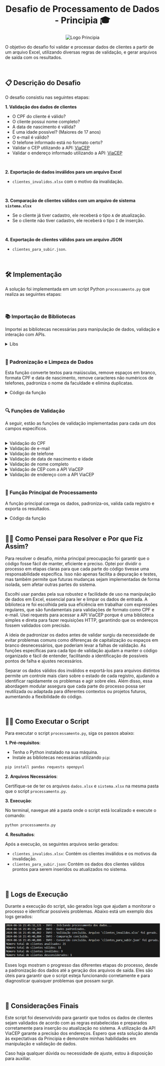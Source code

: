 <h1 align='center'>Desafio de Processamento de Dados - Principia 🎓</h1>

<p align="center">
  <img src="https://c5gwmsmjx1.execute-api.us-east-1.amazonaws.com/prod/dados_processo_seletivo/logo_empresa/147549/principia.jpg" alt="Logo Principia">
</p>

O objetivo do desafio foi validar e processar dados de clientes a partir de um arquivo Excel, utilizando diversas regras de validação, e gerar arquivos de saída com os resultados.

<br>

## 📋 Descrição do Desafio

O desafio consistiu nas seguintes etapas:

**1. Validação dos dados de clientes**

- O CPF do cliente é válido?
- O cliente possui nome completo?
- A data de nascimento é válida?
- É uma idade possível? (Maiores de 17 anos)
- O e-mail é válido?
- O telefone informado está no formato certo?
- Validar o CEP utilizando a API: [ViaCEP](https://viacep.com.br/)
- Validar o endereço informado utilizando a API: [ViaCEP](https://viacep.com.br/)

<br>

**2. Exportação de dados inválidos para um arquivo Excel**

- `clientes_invalidos.xlsx` com o motivo da invalidação.

<br>

**3. Comparação de clientes válidos com um arquivo de sistema `sistema.xlsx`**

- Se o cliente já tiver cadastro, ele receberá o tipo `A` de atualização.
- Se o cliente não tiver cadastro, ele receberá o tipo `I` de inserção.

<br>

**4. Exportação de clientes válidos para um arquivo JSON**

- `clientes_para_subir.json`.

<br>

## 🛠 Implementação

A solução foi implementada em um script Python `processamento.py` que realiza as seguintes etapas:

<br>

### 📚 Importação de Bibliotecas

Importei as bibliotecas necessárias para manipulação de dados, validação e interação com APIs.

<details>
<summary>Libs</summary>

```python
import pandas as pd
import re
import requests
from datetime import datetime
import json
import logging
```
</details>

<br>

### 🔧 Padronização e Limpeza de Dados

Esta função converte textos para maiúsculas, remove espaços em branco, formata CPF e data de nascimento, remove caracteres não numéricos de telefones, padroniza o nome da faculdade e elimina duplicatas.

<details>
  <summary>Código da função</summary>

```python
# Função para padronizar e limpar os dados
def padronizar_e_limpar_dados(df):
    """
    Padroniza e limpa os dados do DataFrame.
    """
    df['NOME'] = df['NOME'].str.upper().str.strip()
    df['Endereço'] = df['Endereço'].str.upper().str.strip()
    df['Bairro'] = df['Bairro'].str.upper().str.strip()
    df['Cidade'] = df['Cidade'].str.upper().str.strip()
    df['Estado'] = df['Estado'].str.upper().str.strip()
    df['Curso'] = df['Curso'].str.upper().str.strip()
    df['CPF'] = df['CPF'].apply(lambda x: re.sub(r'\D', '', str(x)).zfill(11)).str.strip()
    df['Data de Nascimento'] = pd.to_datetime(df['Data de Nascimento'], errors='coerce').dt.strftime('%Y-%m-%d').str.strip()
    df['Telefone'] = df['Telefone'].apply(lambda x: re.sub(r'\D', '', str(x)).strip())
    df['Faculdade'] = df['Faculdade'].str.lower().str.strip()
    df['CEP'] = df['CEP'].apply(lambda x: re.sub(r'\D', '', str(x)).zfill(8)).str.strip()
    df = df.drop_duplicates()
    return df
```
</details>

<br>

### 🔍 Funções de Validação

A seguir, estão as funções de validação implementadas para cada um dos campos específicos.

<br>

<details>
<summary>Validação do CPF</summary>

```python
# Função para validar CPF
def validar_cpf(cpf):
    """
    Valida se o CPF é válido usando dígitos verificadores.
    """
    cpf = re.sub(r'\D', '', str(cpf)).zfill(11)
    if len(cpf) != 11:
        return False
    if cpf in [cpf[0] * 11 for _ in range(10)]:
        return False
    for i in range(9, 11):
        value = sum((int(cpf[num]) * ((i+1) - num) for num in range(0, i)))
        digit = ((value * 10) % 11) % 10
        if digit != int(cpf[i]):
            return False
    return True
```
</details>

<details>
<summary>Validação de e-mail</summary>

```python
# Função para validar email
def validar_email(email):
    """
    Verifica se o e-mail está no formato correto usando expressões regulares
    """
    pattern = r'^[\w\.-]+@[\w\.-]+\.\w+$'
    return re.match(pattern, email) is not None
```
</details>

<details>
<summary>Validação de telefone</summary>

```python
# Função para validar telefone
def validar_telefone(telefone):
    """
    Verifica se o telefone está no formato correto (10 ou 11 dígitos)
    """
    return re.match(r'^\d{10,11}$', str(telefone)) is not None
```
</details>

<details>
<summary>Validação de data de nascimento e idade</summary>

```python
# Função para validar a data de nascimento e idade
def validar_data_nascimento(data_nascimento):
    """
    Verifica se a data é válida e se a pessoa tem mais de 17 anos
    """
    try:
        data = datetime.strptime(data_nascimento, '%Y-%m-%d')
        idade = (datetime.now() - data).days // 365
        return idade >= 18
    except ValueError:
        return False
```
</details>

<details>
<summary>Validação de nome completo</summary>

```python
# Função para validar nome completo
def validar_nome_completo(nome):
    """
    Verifica se o nome é composto por pelo menos duas palavras
    """
    return len(nome.split()) >= 2
```
</details>

<details>
<summary>Validação de CEP com a API ViaCEP</summary>

```python
# Função para validar CEP utilizando a API ViaCEP
def validar_cep(cep):
    """
    Valida o CEP utilizando a API ViaCEP
    """
    cep = re.sub(r'\D', '', str(cep))
    try:
        response = requests.get(f'https://viacep.com.br/ws/{cep}/json/')
        if response.status_code == 200:
            data = response.json()
            if data.get('erro'):
                return False, {}
            return True, data
        return False, {}
    except requests.RequestException as e:
        logging.error(f"Erro ao validar CEP: {e}")
        return False, {}
```
</details>

<details>
<summary>Validação de endereço com a API ViaCEP</summary>

```python
# Função para validar endereço utilizando os dados da API ViaCEP
def validar_endereco(data, endereco, bairro, cidade, estado):
    """
    Valida o endereço com base nos dados retornados pela API ViaCEP
    """
    return (data.get('logradouro', '').upper() in endereco and
            data.get('bairro', '').upper() == bairro and
            data.get('localidade', '').upper() == cidade and
            data.get('uf', '').upper() == estado)
```
</details>

<br>

### 🧩 Função Principal de Processamento

A função principal carrega os dados, padroniza-os, valida cada registro e exporta os resultados.

<details>
  <summary>Código da função</summary>

```python
# Função principal de processamento
def processar_dados():
    logging.info("Iniciando processamento dos dados...")

    # Carregar e padronizar os dados
    caminho_arquivo = 'dados.xlsx'
    try:
        df = pd.read_excel(caminho_arquivo)
    except FileNotFoundError as e:
        logging.error(f"Erro ao carregar o arquivo: {e}")
        return
    
    df_limpo = padronizar_e_limpar_dados(df)
    logging.info("Dados padronizados.")

    # Validar os dados
    clientes_validos = []
    clientes_invalidos = []
    clientes_desconsiderados = []

    for index, row in df_limpo.iterrows():
        motivos_invalidos = []

        if not validar_cpf(row['CPF']):
            motivos_invalidos.append("CPF inválido")
        if not validar_nome_completo(row['NOME']):
            motivos_invalidos.append("Nome incompleto")
        if not validar_data_nascimento(row['Data de Nascimento']):
            motivos_invalidos.append("Data de nascimento inválida ou idade menor que 18")
        if not validar_email(row['Email']):
            motivos_invalidos.append("Email inválido")
        if not validar_telefone(row['Telefone']):
            motivos_invalidos.append("Telefone inválido")
        cep_valido, data_cep = validar_cep(row['CEP'])
        if not cep_valido:
            motivos_invalidos.append("CEP inválido")
        elif not validar_endereco(data_cep, row['Endereço'], row['Bairro'], row['Cidade'], row['Estado']):
            motivos_invalidos.append("Endereço não corresponde ao CEP")

        if motivos_invalidos:
            row['Motivo'] = ", ".join(motivos_invalidos)
            clientes_invalidos.append(row)
        else:
            clientes_validos.append(row)

    df_clientes_validos = pd.DataFrame(clientes_validos)
    df_clientes_invalidos = pd.DataFrame(clientes_invalidos)

    df_clientes_invalidos.to_excel('clientes_invalidos.xlsx', index=False)
    logging.info("Validação concluída. Arquivo 'clientes_invalidos.xlsx' foi gerado.")

    # Comparar com o sistema
    sistema_path = 'sistema.xlsx'
    try:
        df_sistema = pd.read_excel(sistema_path)
    except FileNotFoundError as e:
        logging.error(f"Erro ao carregar o arquivo do sistema: {e}")
        return

    if not df_clientes_validos.empty:
        df_clientes_validos['CPF'] = df_clientes_validos['CPF'].apply(lambda x: re.sub(r'\D', '', str(x)).zfill(11))
        df_sistema['cpf'] = df_sistema['cpf'].apply(lambda x: re.sub(r'\D', '', str(x)).zfill(11))
        df_clientes_validos['TIPO'] = 'I'
        df_clientes_validos.loc[df_clientes_validos['CPF'].isin(df_sistema['cpf']), 'TIPO'] = 'A'
        logging.info("Comparação concluída.")

        # Converter para JSON
        def converter_para_json(df):
            clientes = []
            for index, row in df.iterrows():
                cliente = {
                    "id": f"{row['Faculdade']}-{row['CPF']}",
                    "agrupador": row['Faculdade'],
                    "tipoPessoa": "FISICA",
                    "nome": row['NOME'],
                                        "cpf": row['CPF'],
                    "dataNascimento": row['Data de Nascimento'],
                    "tipo": row['TIPO'],
                    "enderecos": [
                        {
                            "cep": row['CEP'],
                            "logradouro": row['Endereço'],
                            "bairro": row['Bairro'],
                            "cidade": row['Cidade'],
                            "numero": str(row['Numero']),
                            "uf": row['Estado']
                        }
                    ],
                    "emails": [
                        {
                            "email": row['Email']
                        }
                    ],
                    "telefones": [
                        {
                            "tipo": "CELULAR",
                            "ddd": row['Telefone'][:2],
                            "telefone": row['Telefone'][2:]
                        }
                    ],
                    "informacoesAdicionais": [
                        {
                            "campo": "cpf_aluno",
                            "linha": index + 2,
                            "coluna": 2,
                            "valor": row['CPF']
                        },
                        {
                            "campo": "registro_aluno",
                            "linha": index + 2,
                            "coluna": 12,
                            "valor": str(row['RA'])
                        },
                        {
                            "campo": "nome_aluno",
                            "linha": index + 2,
                            "coluna": 1,
                            "valor": row['NOME']
                        }
                    ]
                }
                clientes.append(cliente)
            return clientes

        clientes_json = converter_para_json(df_clientes_validos)

        output_json_path = 'clientes_para_subir.json'
        with open(output_json_path, 'w', encoding='utf-8') as f:
            json.dump(clientes_json, f, ensure_ascii=False, indent=4)

        logging.info("Conversão concluída. Arquivo 'clientes_para_subir.json' foi gerado.")
    else:
        logging.info("Nenhum cliente válido encontrado para comparação e exportação.")
        
    # Exibir resultados finais
    total_clientes = len(df)
    total_validos = len(df_clientes_validos)
    total_invalidos = len(df_clientes_invalidos)
    total_desconsiderados = total_clientes - total_validos - total_invalidos

    print(f"Número total de clientes analisados: {total_clientes}")
    print(f"Número total de clientes válidos: {total_validos}")
    print(f"Número total de clientes inválidos: {total_invalidos}")
    print(f"Número total de clientes desconsiderados: {total_desconsiderados}")

if __name__ == "__main__":
    processar_dados()
```
</details>

<br>

## 🧑‍💻 Como Pensei para Resolver e Por que Fiz Assim?

Para resolver o desafio, minha principal preocupação foi garantir que o código fosse fácil de manter, eficiente e preciso. Optei por dividir o processo em etapas claras para que cada parte do código tivesse uma responsabilidade específica. Isso não apenas facilita a depuração e testes, mas também permite que futuras mudanças sejam implementadas de forma isolada, sem afetar outras partes do sistema.

Escolhi usar pandas pela sua robustez e facilidade de uso na manipulação de dados em Excel, essencial para ler e limpar os dados de entrada. A biblioteca re foi escolhida pela sua eficiência em trabalhar com expressões regulares, que são fundamentais para validações de formato como CPF e e-mail. Usei requests para acessar a API ViaCEP porque é uma biblioteca simples e direta para fazer requisições HTTP, garantindo que os endereços fossem validados com precisão.

A ideia de padronizar os dados antes de validar surgiu da necessidade de evitar problemas comuns como diferenças de capitalização ou espaços em branco desnecessários, que poderiam levar a falhas de validação. As funções específicas para cada tipo de validação ajudam a manter o código organizado e fácil de entender, facilitando a identificação de possíveis pontos de falha e ajustes necessários.

Separar os dados válidos dos inválidos e exportá-los para arquivos distintos permite um controle mais claro sobre o estado de cada registro, ajudando a identificar rapidamente os problemas e agir sobre eles. Além disso, essa abordagem modular assegura que cada parte do processo possa ser reutilizada ou adaptada para diferentes contextos ou projetos futuros, aumentando a flexibilidade do código.

<br>

## 🏃‍♂️ Como Executar o Script

Para executar o script `processamento.py`, siga os passos abaixo:

**1. Pré-requisitos**:

- Tenha o Python instalado na sua máquina.
- Instale as bibliotecas necessárias utilizando `pip`:

```bash
pip install pandas requests openpyxl
```

**2. Arquivos Necessários**:

Certifique-se de ter os arquivos `dados.xlsx` e `sistema.xlsx` na mesma pasta que o script `processamento.py`.

**3. Execução**:

No terminal, navegue até a pasta onde o script está localizado e execute o comando:

```bash
python processamento.py
```

**4. Resultados**:
   
Após a execução, os seguintes arquivos serão gerados:

- `clientes_invalidos.xlsx`: Contém os clientes inválidos e os motivos da invalidação.
- `clientes_para_subir.json`: Contém os dados dos clientes válidos prontos para serem inseridos ou atualizados no sistema.

<br>


## 📜 Logs de Execução

Durante a execução do script, são gerados logs que ajudam a monitorar o processo e identificar possíveis problemas. Abaixo está um exemplo dos logs gerados:

<img src="/logs.png">

Esses logs mostram o progresso das diferentes etapas do processo, desde a padronização dos dados até a geração dos arquivos de saída. Eles são úteis para garantir que o script esteja funcionando corretamente e para diagnosticar quaisquer problemas que possam surgir.

<br>


## 🤝 Considerações Finais

Este script foi desenvolvido para garantir que todos os dados de clientes sejam validados de acordo com as regras estabelecidas e preparados corretamente para inserção ou atualização no sistema. A utilização da API ViaCEP garante a precisão dos endereços. Espero que esta solução atenda às expectativas da Principia e demonstre minhas habilidades em manipulação e validação de dados.

Caso haja qualquer dúvida ou necessidade de ajuste, estou à disposição para auxiliar.